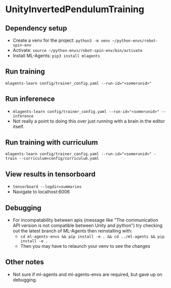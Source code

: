 # UnityInvertedPendulumTraining

## Dependency setup
* Create a venv for the project: `python3 -m venv ~/python-envs/robot-spin-env`
* Activate: `source ~/python-envs/robot-spin-env/bin/activate`
* Install ML-Agents: `pip3 install mlagents`

## Run training
`mlagents-learn config/trainer_config.yaml --run-id="<somerunid>"`

## Run inferenece
* `mlagents-learn config/trainer_config.yaml --run-id="<somerunid>" --inference`
* Not really a point to doing this over just running with a brain in the editor itself.

## Run training with curriculum
`mlagents-learn config/trainer_config.yaml --run-id="<somerunid>" -train --curriculum=config/curriculum.yaml`

## View results in tensorboard
* `tensorboard --logdir=summaries`
* Navigate to localhost:6006


## Debugging
* For incompatability between apis (message like "The communication API version is not compatible between Unity and python") try checking out the latest branch of ML-Agents then reinstalling with:
    * `cd ml-agents-envs && pip install -e . && cd ../ml-agents && pip install -e .`
    * Then you may have to relaunch your venv to see the changes

## Other notes
* Not sure if ml-agents and ml-agents-envs are required, but gave up on debugging.